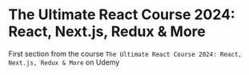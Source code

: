 # The Ultimate React Course 2024: React, Next.js, Redux & More

First section from the course `The Ultimate React Course 2024: React, Next.js, Redux & More` on Udemy


